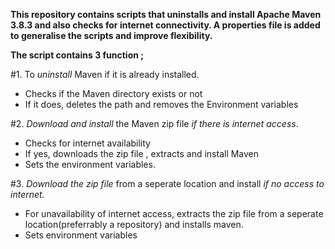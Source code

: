 <b>This repository contains scripts that uninstalls and install Apache Maven 3.8.3 and also checks for internet connectivity.
A properties file is added to generalise the scripts and improve flexibility.</b>

<b>The script contains 3 function ;</b>

#1. To <i>uninstall</i> Maven if it is already installed.
- Checks if the Maven directory exists or not
- If it does, deletes  the path and removes the Environment variables

#2. <i>Download and install</i> the Maven zip file <i>if there is internet access</i>.
- Checks for internet availability
- If yes, downloads the zip file , extracts and install Maven
- Sets the environment variables.

#3. <i>Download the zip file</i> from a seperate location and install <i>if no access to internet.</i>
- For unavailability of internet access, extracts the zip file from a seperate location(preferrably a repository) and installs maven.
- Sets environment variables

